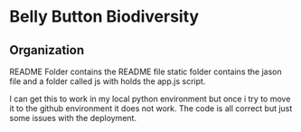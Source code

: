 # Belly Button Biodiversity
## Organization
README Folder contains the README file
static folder contains the jason file and a folder called js with holds the app.js script.

I can get this to work in my local python environment but once i try to move it to the github environment it does not work. The code is all correct but just some issues with the deployment. 
